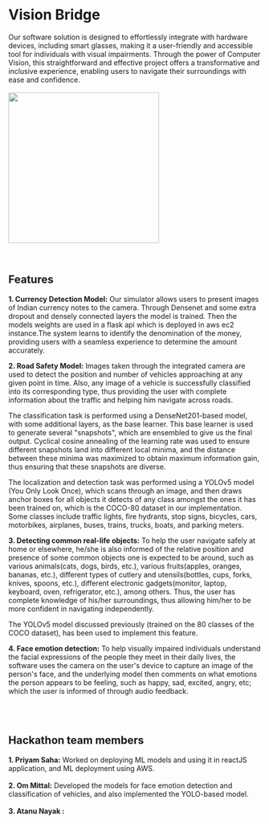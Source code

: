 # Vision Bridge
Our software solution is designed to effortlessly integrate with hardware devices, including smart glasses, making it a user-friendly and accessible tool for individuals with visual impairments. Through the power of Computer Vision, this straightforward and effective project offers a transformative and inclusive experience, enabling users to navigate their surroundings with ease and confidence.
<br/><br/>
<img height="300px" src="https://github.com/Nayaker/Vision-Bridge/assets/93304796/9035365a-0a11-435f-9bcc-2e8170802e50" />

<br/>

## Features
<b>1. Currency Detection Model:</b> Our simulator allows users to present images of Indian currency notes to the camera. Through Densenet and some extra dropout and densely connected layers the model is trained. Then the models weights are used in a flask api which is deployed in aws ec2 instance.The system learns to identify the denomination of the money, providing users with a seamless experience to determine the amount accurately.

<b>2. Road Safety Model:</b> Images taken through the integrated camera are used to detect the position and number of vehicles approaching at any given point in time. Also, any image of a vehicle is successfully classified into its corresponding type, thus providing the user with complete information about the traffic and helping him navigate across roads.

The classification task is performed using a DenseNet201-based model, with some additional layers, as the base learner. This base learner is used to generate several "snapshots", which are ensembled to give us the final output. Cyclical cosine annealing of the learning rate was used to ensure different snapshots land into different local minima, and the distance between these minima was maximized to obtain maximum information gain, thus ensuring that these snapshots are diverse. 

The localization and detection task was performed using a YOLOv5 model (You Only Look Once), which scans through an image, and then draws anchor boxes for all objects it detects of any class amongst the ones it has been trained on, which is the COCO-80 dataset in our implementation. Some classes include traffic lights, fire hydrants, stop signs, bicycles, cars, motorbikes, airplanes, buses, trains, trucks, boats, and parking meters.

<b>3. Detecting common real-life objects:</b> To help the user navigate safely at home or elsewhere, he/she is also informed of the relative position and presence of some common objects one is expected to be around, such as various animals(cats, dogs, birds, etc.), various fruits(apples, oranges, bananas, etc.), different types of cutlery and utensils(bottles, cups, forks, knives, spoons, etc.), different electronic gadgets(monitor, laptop, keyboard, oven, refrigerator, etc.), among others. Thus, the user has complete knowledge of his/her surroundings, thus allowing him/her to be more confident in navigating independently.  

The YOLOv5 model discussed previously (trained on the 80 classes of the COCO dataset), has been used to implement this feature.

<b>4. Face emotion detection:</b> To help visually impaired individuals understand the facial expressions of the people they meet in their daily lives, the software uses the camera on the user's device to capture an image of the person's face, and the underlying model then comments on what emotions the person appears to be feeling, such as happy, sad, excited, angry, etc; which the user is informed of through audio feedback.

<br/><br/>

## Hackathon team members 
<b>1. Priyam Saha:</b> Worked on deploying ML models and using it in reactJS application, and ML deployment using AWS. <br/><br/>
<b>2. Om Mittal:</b> Developed the models for face emotion detection and classification of vehicles, and also implemented the YOLO-based model. <br/><br/>
<b>3. Atanu Nayak :</b> <br/><br/>
